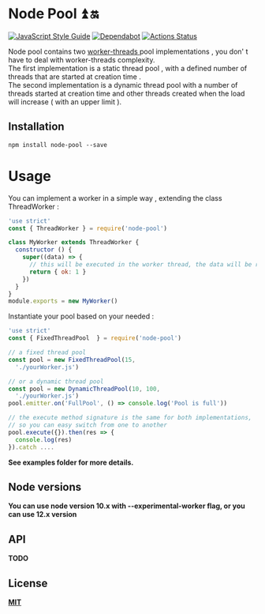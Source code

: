 # Node Pool :arrow_double_up: :on:
[![JavaScript Style Guide](https://cdn.rawgit.com/standard/standard/master/badge.svg)](https://github.com/standard/standard)
[![Dependabot](https://badgen.net/dependabot/dependabot/dependabot-core/?icon=dependabot)](https://badgen.net/dependabot/dependabot/dependabot-core/?icon=dependabot)
[![Actions Status](https://github.com/pioardi/node-pool/workflows/NodeCI/badge.svg)](https://github.com/pioardi/node-pool/actions)

Node pool contains two <a href="https://nodejs.org/api/worker_threads.html#worker_threads_worker_threads">worker-threads </a> pool implementations , you don' t have to deal with worker-threads complexity. <br>
The first implementation is a static thread pool , with a defined number of threads that are started at creation time .<br>
The second implementation is a dynamic thread pool with a number of threads started at creation time and other threads created when the load will increase ( with an upper limit ). <br>

## Installation
```
npm install node-pool --save
```
# Usage

You can implement a worker in a simple way , extending the class ThreadWorker : 

```js
'use strict'
const { ThreadWorker } = require('node-pool')

class MyWorker extends ThreadWorker {
  constructor () {
    super((data) => {
      // this will be executed in the worker thread, the data will be received by using the execute method
      return { ok: 1 }
    })
  }
}
module.exports = new MyWorker()
```

Instantiate your pool based on your needed : 

```js
'use strict'
const { FixedThreadPool  } = require('node-pool')

// a fixed thread pool
const pool = new FixedThreadPool(15,
  './yourWorker.js')

// or a dynamic thread pool
const pool = new DynamicThreadPool(10, 100,
  './yourWorker.js')
pool.emitter.on('FullPool', () => console.log('Pool is full'))

// the execute method signature is the same for both implementations,
// so you can easy switch from one to another
pool.execute({}).then(res => {
  console.log(res)
}).catch .... 

```

<strong> See examples folder for more details.

## Node versions
You can use node version  10.x  with --experimental-worker flag, or you can use 12.x version <br>

## API

TODO

## License

[MIT](https://github.com/pioardi/node-pool/blob/master/LICENSE)

